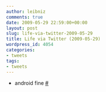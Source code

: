 ```yaml
---
author: leibniz
comments: true
date: 2009-05-29 22:59:00+00:00
layout: post
slug: life-via-twitter-2009-05-29
title: Life via Twitter (2009-05-29)
wordpress_id: 4054
categories:
- tweets
tags:
- tweets
---
```



	
  * android fine [#](http://twitter.com/leibniz/statuses/1962068700)


